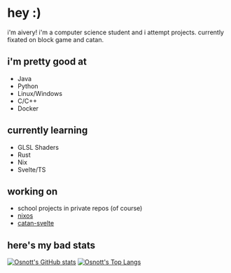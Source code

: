 # hey :)

i'm aivery! i'm a computer science student and i attempt projects. currently fixated on block game and catan.

## i'm pretty good at
- Java
- Python
- Linux/Windows
- C/C++
- Docker

## currently learning
- GLSL Shaders
- Rust
- Nix
- Svelte/TS

## working on

- school projects in private repos (of course)
- [nixos](https://github.com/Osnott/nixos)
- [catan-svelte](https://github.com/Osnott/catan-svelte)

## here's my bad stats

[![Osnott's GitHub stats](https://github-readme-stats.vercel.app/api?username=osnott&theme=catppuccin_mocha)](https://github.com/anuraghazra/github-readme-stats)
[![Osnott's Top Langs](https://github-readme-stats.vercel.app/api/top-langs/?username=osnott&layout=donut&theme=catppuccin_mocha)](https://github.com/anuraghazra/github-readme-stats)
